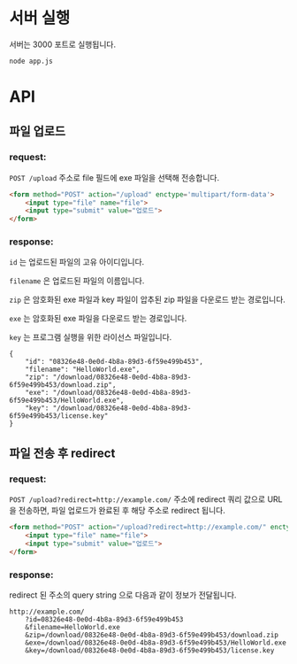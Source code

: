 # 서버 실행

서버는 3000 포트로 실행됩니다.

```bash
node app.js
```


# API

## 파일 업로드

### request:

`POST /upload` 주소로 file 필드에 exe 파일을 선택해 전송합니다.

```html
<form method="POST" action="/upload" enctype='multipart/form-data'>
    <input type="file" name="file">
    <input type="submit" value="업로드">
</form>
```

### response:

`id` 는 업로드된 파일의 고유 아이디입니다.

`filename` 은 업로드된 파일의 이름입니다.

`zip` 은 암호화된 exe 파일과 key 파일이 압추된 zip 파일을 다운로드 받는 경로입니다.

`exe` 는 암호화된 exe 파일을 다운로드 받는 경로입니다.

`key` 는 프로그램 실행을 위한 라이선스 파일입니다.

```
{
    "id": "08326e48-0e0d-4b8a-89d3-6f59e499b453",
    "filename": "HelloWorld.exe",
    "zip": "/download/08326e48-0e0d-4b8a-89d3-6f59e499b453/download.zip",
    "exe": "/download/08326e48-0e0d-4b8a-89d3-6f59e499b453/HelloWorld.exe",
    "key": "/download/08326e48-0e0d-4b8a-89d3-6f59e499b453/license.key"
}
```

## 파일 전송 후 redirect

### request:

`POST /upload?redirect=http://example.com/` 주소에 redirect 쿼리 값으로 URL 을 전송하면,
파일 업로드가 완료된 후 해당 주소로 redirect 됩니다.

```html
<form method="POST" action="/upload?redirect=http://example.com/" enctype='multipart/form-data'>
    <input type="file" name="file">
    <input type="submit" value="업로드">
</form>
```

### response:

redirect 된 주소의 query string 으로 다음과 같이 정보가 전달됩니다.

```
http://example.com/
    ?id=08326e48-0e0d-4b8a-89d3-6f59e499b453
    &filename=HelloWorld.exe
    &zip=/download/08326e48-0e0d-4b8a-89d3-6f59e499b453/download.zip
    &exe=/download/08326e48-0e0d-4b8a-89d3-6f59e499b453/HelloWorld.exe
    &key=/download/08326e48-0e0d-4b8a-89d3-6f59e499b453/license.key
```
